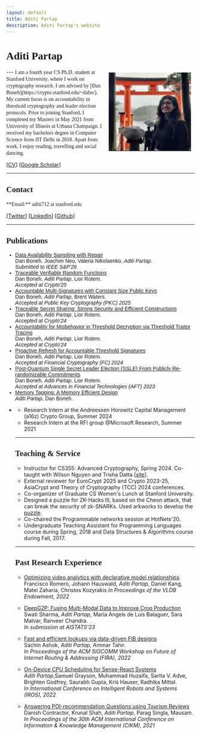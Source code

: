 ```yaml
---
layout: default
title: Aditi Partap
description: Aditi Partap's website
---
```


# <span style="font-family:'Candara Light';"> Aditi Partap </span>
<img src="/static/japan_pic.jpg" alt="Aditi" style="width: 220px; height: 210px; float: right; margin: 10px"/>
<!-- ![Kapil](/static/PXL_20210829_150802540.PORTRAIT.jpg) -->
<!-- Screen Shot 2021-10-10 at 11.17.23 PM.png -->
---

<span style="font-family:'Candara Light';">
I am a fourth year CS Ph.D. student at Stanford University, where I work on cryptography research. I am advised by [Dan Boneh](https://crypto.stanford.edu/~dabo/). My current focus is on accountability in threshold cryptography and leader election protocols.
</span>

<span style="font-family:'Candara Light';">
Prior to joining Stanford, I completed my Masters in May 2021 from University of Illinois at Urbana Champaign. I received my bachelors degree in Computer Science from IIT Delhi in 2018. 
<!-- where I built Catan, a CPU scheduling framework for Robotics & AR/VR. I was advised by [Radhika Mittal](http://radhikam.web.illinois.edu/) and [Brighten Godfrey](https://pbg.cs.illinois.edu/). In the summer of 2021, I interned at Microsoft Research with the [RFI](https://www.microsoft.com/en-us/research/group/research-for-industry/) group, where I worked with [Ranveer Chandra](https://www.microsoft.com/en-us/research/people/ranveer/) and [Anirudh Badam](https://www.microsoft.com/en-us/research/people/anbadam/).  -->
</span>

<!-- <span style="font-family:'Candara Light';">
A little more history - I received my bachelors degree in Computer Science from IIT Delhi in 2018. I pursued an internship with [Dina Katabi](https://www.csail.mit.edu/person/dina-katabi) in the summer of 2018, during which I worked on 
[Emerald](https://www.emeraldinno.com/).
</span> -->

<span style="font-family:'Candara Light';">
Apart from work, I enjoy reading, travelling and social dancing.
</span>

\[[CV](/static/Aditi_CV_Updated_Mar2024.pdf)\]  \[[Google Scholar](https://scholar.google.com/citations?user=XYNtWYwAAAAJ&hl=en)\]

---

## <span style="font-family:'Candara Light';">Contact</span>

<span style="font-family:'Candara Light';">
**Email:** aditi712 at stanford.edu
</span>

\[[Twitter](https://twitter.com/AditiPartap97)\] \[[LinkedIn](https://www.linkedin.com/in/aditi-partap-28611ab2/)\] \[[Github](https://github.com/aditi741997)\]  

---

## <span style="font-family:'Candara Light';">Publications</span>
<div style="font-family: 'Candara Light', sans-serif;">
  <ul>
    <li>
      <a href="https://eprint.iacr.org/2025/1414">Data Availability Sampling with Repair</a><br>
      Dan Boneh, Joachim Neu, Valeria Nikolaenko, <em>Aditi Partap</em>.<br>
      <em>Submitted to IEEE S&amp;P'26</em>
    </li>
    <li>
      <a href="https://eprint.iacr.org/2025/312">Traceable Verifiable Random Functions</a><br>
      Dan Boneh, <em>Aditi Partap</em>, Lior Rotem.<br>
      <em>Accepted at Crypto'25</em>
    </li>
    <li>
      <a href="https://eprint.iacr.org/2023/1793">Accountable Multi-Signatures with Constant Size Public Keys</a><br>
      Dan Boneh, <em>Aditi Partap</em>, Brent Waters.<br>
      <em>Accepted at Public Key Cryptography (PKC) 2025</em>
    </li>
    <li>
      <a href="https://eprint.iacr.org/2024/405">Traceable Secret Sharing: Strong Security and Efficient Constructions</a><br>
      Dan Boneh, <em>Aditi Partap</em>, Lior Rotem.<br>
      <em>Accepted at Crypto'24</em>
    </li>
    <li>
      <a href="https://eprint.iacr.org/2023/1724">Accountability for Misbehavior in Threshold Decryption via Threshold Traitor Tracing</a><br>
      Dan Boneh, <em>Aditi Partap</em>, Lior Rotem.<br>
      <em>Accepted at Crypto'24</em>
    </li>
    <li>
      <a href="https://eprint.iacr.org/2022/1656">Proactive Refresh for Accountable Threshold Signatures</a><br>
      Dan Boneh, <em>Aditi Partap</em>, Lior Rotem.<br>
      <em>Accepted at Financial Cryptography (FC) 2024</em>
    </li>
    <li>
      <a href="https://eprint.iacr.org/2023/1241">Post-Quantum Single Secret Leader Election (SSLE) From Publicly Re-randomizable Commitments</a><br>
      Dan Boneh, <em>Aditi Partap</em>, Lior Rotem.<br>
      <em>Accepted at Advances in Financial Technologies (AFT) 2023</em>
    </li>
    <li>
      <a href="https://arxiv.org/abs/2209.00307">Memory Tagging: A Memory Efficient Design</a><br>
      <em>Aditi Partap</em>, Dan Boneh.<br>
    </li>
  </ul>
</div>

- <!-- <a href="https://eprint.iacr.org/2025/1414">Data Availability Sampling with Repair</a> <br>
    Dan Boneh, Joachim Neu, Valeria Nikolaenko, *Aditi Partap*. <br>
    *Submitted to IEEE S&P'26*

- <a href="https://eprint.iacr.org/2025/312">Traceable Verifiable Random Functions</a> <br>
    Dan Boneh, *Aditi Partap*, Lior Rotem. <br>
    *Accepted at Crypto'25* -->

---

## <span style="font-family: 'PT Serif';"> Talks</span>
- Data Availability Sampling with Repair
  * at Science of Blockchain Conference (SBC): August 2025

- Traceable Verifiable Random Functions \[[Slides](/static/Traceable_VRF_SeminarV2.pptx)\]
  * at CIFRA Institute Cryptography Seminar (at Bocconi University): May 2025 
  * at EPFL Cryptography Seminar: May 2025 
  * at Cryptographic Tools for Blockchains Workshop ([CTB](https://www.ctb-workshop.org/)): May 2025 
  * at Bay Area Crypto Day: April 2025
  * at University of California, San Diego Theory Seminar: April 2025
  * at University of Washington, Seattle Crypto Reading group: April 2025

- Accountable Multi-Signatures with Constant Size Public Keys
  * at Public Key Cryptography Conference (PKC): May 2025

- Traceable Secret Sharing: Strong Security and Efficient Constructions \[[Slides](/static/CryptoDay_TraceableSS.pptx)\]
  * at University of California, Los Angeles Crypto Reading group: April 2025
  * at Bay Area Crypto Day: April 2024

- Accountability for Misbehavior in Threshold Decryption via Threshold Traitor Tracing \[[Slides](/static/Seminar_Threshold_Decryption_v2.pptx)\]
  * at International Cryptography Conference (Crypto): August 2024 \[[Video](https://youtu.be/yuXZXR8v_Po?list=PLeeS-3Ml-rprqjxP_UcoPRdnj1BmELWfp&t=1421)\]
  * at New York University Crypto Reading Group: June 2024
  * at Carnegie Mellon University CyLab Crypto Seminar: April 2024 \[[Video](https://www.youtube.com/watch?v=W_Dzk_zZb88)\]
  * at NTT CIS Seminar: March 2024
  * at University of California, Berkeley Security Seminar: November 2023
  * at University of Maryland Crypto Reading Group: October 2023

- Post-Quantum Single Secret Leader Election (SSLE) From Publicly Re-randomizable Commitments \[[Slides](/static/SSLE_AFT2023_Talk.pptx)\]
  * at Advances in Financial Technologies (AFT): October 2023 \[[Video](https://youtu.be/wNflhsGgPGs?si=Ai12rkAsp9TkLQ_r)\]

- Proactive Refresh for Accountable Threshold Signatures \[[Slides](/static/MSR_PRATS_Final.pptx)\]
  * at Financial Cryptography (FC): March 2024 \[[Video](https://youtu.be/N75I0Cc9Q_U?si=xS_dwzJ6qjaC6IQT)\]
  * at Microsoft Research Redmond Cryptography and Privacy Colloquium: June 2023
  * at Brown University Crypto Reading Group: May 2023
  * at Stanford Security Workshop: April 2023 \[[Video](https://www.youtube.com/watch?v=tE0wMcEnZAI&ab_channel=StanfordCSAffiliates)\]
  * at Bay Area Crypto Day: April 2023

---

## <span style="font-family:'Candara Light';"> Work Experience</span>

<!-- <span style="font-family:'Candara Light';"> -->
- Research Intern at the Andreessen Horowitz Capital Management (a16z) Crypto Group, Summer 2024 
- Research Intern at the RFI group @Microsoft Research, Summer 2021
<!-- </span> -->

 ---

## <span style="font-family:'Candara Light';"> Teaching & Service </span>

<!-- <span style="font-family:'Candara Light';"> -->
- Instructor for CS355: Advanced Cryptography, Spring 2024. Co-taught with Wilson Nguyen and Trisha Datta \[[site](https://crypto.stanford.edu/cs355/24sp/)\].
- External reviewer for EuroCrypt 2025 and Crypto 2023-25, AsiaCrypt and Theory of Cryptography (TCC) 2024 conferences.
- Co-organizer of Graduate CS Women's Lunch at Stanford University.
- Designed a puzzle for ZK-Hacks III, based on the Cheon attack, that can break the security of zk-SNARKs. Used arkworks to develop the [puzzle](https://zkhack.dev/zkhackIII/puzzleT2.html).
<!-- - Among Top 100 students selected from universities across Europe, Asia & the Americas to attend the Cornell, Maryland, Max Planck Pre-doctoral Research School (CMMRS), 2018.  -->
- Co-chaired the Programmable networks session at HotNets'20.
- Undergraduate Teaching Assistant for Programming Languages course during Spring, 2018 and Data Structures & Algorithms course during Fall, 2017.
<!-- </span> -->

---

## <span style="font-family:'Candara Light';">Past Research Experience</span>
- [Optimizing video analytics with declarative model relationships](https://dl.acm.org/doi/abs/10.14778/3570690.3570695) <br>
    Francisco Romero, Johann Hauswald, *Aditi Partap*, Daniel Kang, Matei Zaharia, Christos Kozyrakis
    *In Proceedings of the VLDB Endowment, 2022*

- [DeepG2P: Fusing Multi-Modal Data to Improve Crop Production](https://arxiv.org/abs/2211.05986) <br>
    Swati Sharma, *Aditi Partap*, Maria Angels de Luis Balaguer, Sara Malvar, Ranveer Chandra. <br>
    *In submission at AISTATS'23*

- [Fast and efficient lookups via data-driven FIB designs](https://dl.acm.org/doi/10.1145/3527974.3545728) <br>
    Sachin Ashok, *Aditi Partap*, Ammar Tahir. <br>
    *In Proceedings of the ACM SIGCOMM Workshop on Future of Internet Routing \& Addressing (FIRA), 2022*

- [On-Device CPU Scheduling for Sense-React Systems](https://arxiv.org/abs/2207.13280) <br>
    *Aditi Partap*,Samuel Grayson, Muhammad Huzaifa, Sarita V. Adve, Brighten Godfrey, Saurabh Gupta, Kris Hauser, Radhika Mittal. <br>
    *In International Conference on Intelligent Robots and Systems (IROS), 2022*

- [Answering POI-recommendation Questions using Tourism Reviews](https://dl.acm.org/doi/10.1145/3459637.3482320) <br>
    Danish Contractor, Krunal Shah, *Aditi Partap*, Parag Singla, Mausam. <br>
    *In Proceedings of the 30th ACM International Conference on Information \& Knowledge Management (CIKM), 2021*


